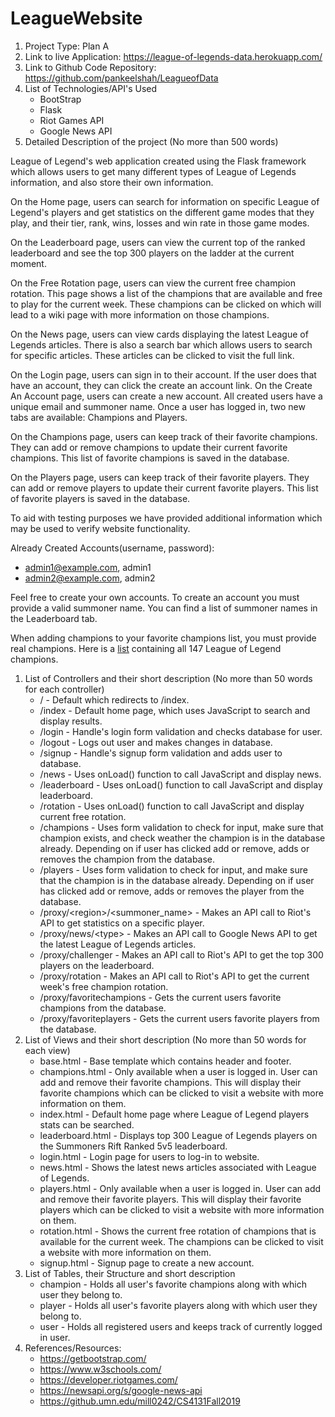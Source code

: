 # LeagueWebsite

1. Project Type: Plan A
1. Link to live Application: https://league-of-legends-data.herokuapp.com/
1. Link to Github Code Repository: https://github.com/pankeelshah/LeagueofData
1. List of Technologies/API's Used
   * BootStrap
   * Flask
   * Riot Games API
   * Google News API
1. Detailed Description of the project (No more than 500 words) <br />

League of Legend's web application created using the Flask framework which allows users to get many different types of League of Legends information, and also store their own information. 

On the Home page, users can search for information on specific League of Legend's players and get statistics on the different game modes that they play, and their tier, rank, wins, losses and win rate in those game modes. 

On the Leaderboard page, users can view the current top of the ranked leaderboard and see the top 300 players on the ladder at the current moment.

On the Free Rotation page, users can view the current free champion rotation. This page shows a list of the champions that are available and free to play for the current week. These champions can be clicked on which will lead to a wiki page with more information on those champions. 

On the News page, users can view cards displaying the latest League of Legends articles. There is also a search bar which allows users to search for specific articles. These articles can be clicked to visit the full link.

On the Login page, users can sign in to their account. If the user does that have an account, they can click the create an account link. On the Create An Account page, users can create a new account. All created users have a unique email and summoner name. Once a user has logged in, two new tabs are available: Champions and Players.

On the Champions page, users can keep track of their favorite champions. They can add or remove champions to update their current favorite champions. This list of favorite champions is saved in the database. 

On the Players page, users can keep track of their favorite players. They can add or remove players to update their current favorite players. This list of favorite players is saved in the database. 

To aid with testing purposes we have provided additional information which may be used to verify website functionality. 

Already Created Accounts(username, password): 
* admin1@example.com, admin1
* admin2@example.com, admin2

Feel free to create your own accounts. To create an account you must provide a valid summoner name. You can find a list of summoner names in the Leaderboard tab.

When adding champions to your favorite champions list, you must provide real champions. Here is a [list](https://na.leagueoflegends.com/en/game-info/champions/) containing all 147 League of Legend champions.

1. List of Controllers and their short description (No more than 50 words for each controller)
    * / - Default which redirects to /index.
    * /index - Default home page, which uses JavaScript to search and display results.
    * /login - Handle's login form validation and checks database for user.
    * /logout - Logs out user and makes changes in database.
    * /signup - Handle's signup form validation and adds user to database.
    * /news - Uses onLoad() function to call JavaScript and display news.
    * /leaderboard - Uses onLoad() function to call JavaScript and display leaderboard.
    * /rotation - Uses onLoad() function to call JavaScript and display current free rotation.
    * /champions - Uses form validation to check for input, make sure that champion exists, and check weather the champion is in the database already. Depending on if user has clicked add or remove, adds or removes the champion from the database.
    * /players - Uses form validation to check for input, and make sure that the champion is in the database already. Depending on if user has clicked add or remove, adds or removes the player from the database.
    * /proxy/&lt;region&gt;/&lt;summoner_name&gt; - Makes an API call to Riot's API to get statistics on a specific player. 
    * /proxy/news/&lt;type&gt; - Makes an API call to Google News API to get the latest League of Legends articles.
    * /proxy/challenger - Makes an API call to Riot's API to get the top 300 players on the leaderboard.
    * /proxy/rotation - Makes an API call to Riot's API to get the current week's free champion rotation. 
    * /proxy/favoritechampions - Gets the current users favorite champions from the database. 
    * /proxy/favoriteplayers - Gets the current users favorite players from the database. 
1. List of Views and their short description (No more than 50 words for each view)
    * base.html - Base template which contains header and footer.
    * champions.html - Only available when a user is logged in. User can add and remove their favorite champions. This will display their favorite champions which can be clicked to visit a website with more information on them.
    * index.html - Default home page where League of Legend players stats can be searched.
    * leaderboard.html - Displays top 300 League of Legends players on the Summoners Rift Ranked 5v5 leaderboard.
    * login.html - Login page for users to log-in to website.
    * news.html - Shows the latest news articles associated with League of Legends.
    * players.html - Only available when a user is logged in. User can add and remove their favorite players. This will display their favorite players which can be clicked to visit a website with more information on them.
    * rotation.html - Shows the current free rotation of champions that is available for the current week. The champions can be clicked to visit a website with more information on them.
    * signup.html - Signup page to create a new account.
1. List of Tables, their Structure and short description
    * champion - Holds all user's favorite champions along with which user they belong to.
    * player - Holds all user's favorite players along with which user they belong to.
    * user - Holds all registered users and keeps track of currently logged in user.
1. References/Resources:
    * https://getbootstrap.com/
    * https://www.w3schools.com/
    * https://developer.riotgames.com/
    * https://newsapi.org/s/google-news-api
    * https://github.umn.edu/mill0242/CS4131Fall2019
